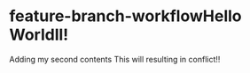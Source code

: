 # feature-branch-workflowHello Worldll!
Adding my second contents
This will resulting in conflict!!
